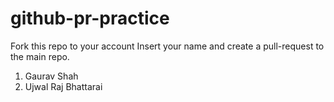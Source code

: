 # github-pr-practice
Fork this repo to your account
Insert your name and create a pull-request to the main repo.

1. Gaurav Shah
2. Ujwal Raj Bhattarai

